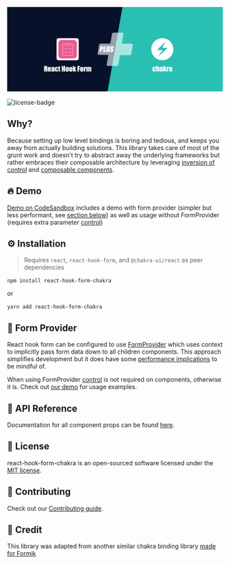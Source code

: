 <div align="center">
  <img src="https://github.com/crhistianramirez/react-hook-form-chakra/blob/main/images/logo.png?raw=true" alt="react-hook-form-chakra logo" />
</div>

![license-badge](https://img.shields.io/github/license/crhistianramirez/react-hook-form-chakra)

## Why?
Because setting up low level bindings is boring and tedious, and keeps you away from actually building solutions. This library takes care of most of the grunt work and doesn't try to  abstract away the underlying frameworks but rather embraces their composable architecture by leveraging [inversion of control](https://kentcdodds.com/blog/inversion-of-control#compound-components) and [composable components](https://kentcdodds.com/blog/inversion-of-control). 

## 🔥 Demo
[Demo on CodeSandbox](https://codesandbox.io/p/sandbox/react-hook-form-chakra-0yl36k?file=%2Fsrc%2FFormWithProvider.tsx&selection=%5B%7B%22endColumn%22%3A1%2C%22endLineNumber%22%3A58%2C%22startColumn%22%3A1%2C%22startLineNumber%22%3A57%7D%5D) includes a demo with form provider (simpler but less performant, see [section below](#form-provider)) as well as usage without FormProvider (requires extra parameter [control](https://react-hook-form.com/api/useform/control/))

## ⚙️ Installation

> Requires `react`, `react-hook-form`, and `@chakra-ui/react` as peer dependencies

```
npm install react-hook-form-chakra
```

or

```
yarn add react-hook-form-chakra
```

## 📝 Form Provider
React hook form can be configured to use [FormProvider](https://react-hook-form.com/api/formprovider/) which uses context to implicitly pass form data down to all children components. This approach simplifies development but it does have some [performance implications](https://react-hook-form.com/advanced-usage/#FormProviderPerformance) to be mindful of. 

When using FormProvider [control]((https://react-hook-form.com/api/useform/control/)) is not required on components, otherwise it is. Check out [our demo](#-demo) for usage examples.

## 📖 API Reference
Documentation for all component props can be found [here](https://crhistianramirez.github.io/react-hook-form-chakra/). 

## 📄 License
react-hook-form-chakra is an open-sourced software licensed under the [MIT license](https://github.com/crhistianramirez/react-hook-form-chakra/blob/main/LICENSE).

## 🤝 Contributing
Check out our [Contributing guide](https://github.com/crhistianramirez/react-hook-form-chakra/blob/main/CONTRIBUTING.md).

## 🙇 Credit
This library was adapted from another similar chakra binding library [made for Formik](https://github.com/thekaganugur/formik-chakra-ui)
